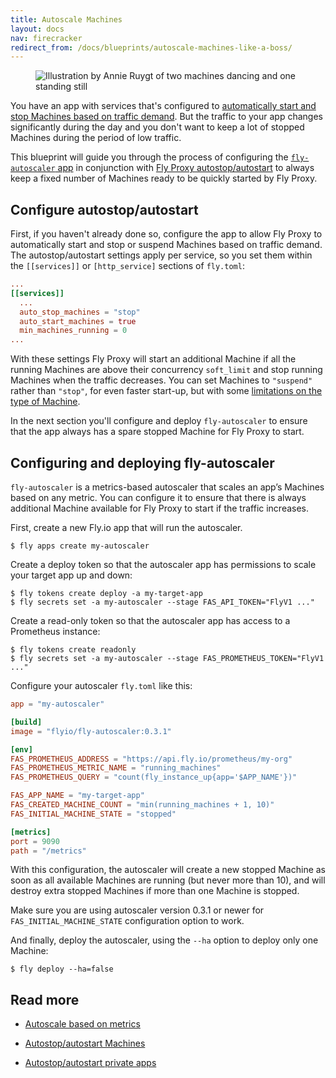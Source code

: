 ```yaml
---
title: Autoscale Machines
layout: docs
nav: firecracker
redirect_from: /docs/blueprints/autoscale-machines-like-a-boss/
---
```


<figure class="flex justify-center">
  <img src="/static/images/autoscale-machines.png" alt="Illustration by Annie Ruygt of two machines dancing and one standing still" class="w-full max-w-lg mx-auto">
</figure>

You have an app with services that's configured to [automatically start
and stop Machines based on traffic demand]((/docs/launch/autostop-autostart/)). But the traffic to your app changes
significantly during the day and you don't want to keep a lot of stopped
Machines during the period of low traffic.

This blueprint will guide you through the process of configuring the
[`fly-autoscaler` app](/docs/launch/autoscale-by-metric/) in conjunction with 
[Fly Proxy autostop/autostart](/docs/launch/autostop-autostart/) to 
always keep a fixed number of Machines ready to be quickly started 
by Fly Proxy.

## Configure autostop/autostart

First, if you haven't already done so, configure the app to allow Fly Proxy to automatically start and
stop or suspend Machines based on traffic demand. The autostop/autostart settings apply
per service, so you set them within the `[[services]]` or `[http_service]`
sections of `fly.toml`:

```toml
...
[[services]]
  ...
  auto_stop_machines = "stop"
  auto_start_machines = true
  min_machines_running = 0
...
```

With these settings Fly Proxy will start an additional Machine if all the
running Machines are above their concurrency `soft_limit` and stop running
Machines when the traffic decreases. You can set Machines to `"suspend"` rather than
`"stop"`, for even faster start-up, but with some [limitations on the type of Machine](https://community.fly.io/t/new-feature-in-preview-suspend-resume-for-machines/20672#current-limitations-and-caveats-8).

In the next section you'll configure
and deploy `fly-autoscaler` to ensure that the app always has a spare stopped
Machine for Fly Proxy to start.

## Configuring and deploying fly-autoscaler

`fly-autoscaler` is a metrics-based autoscaler that scales an app’s Machines
based on any metric. You can configure it to ensure that there is always
additional Machine available for Fly Proxy to start if the traffic increases.

First, create a new Fly.io app that will run the autoscaler.

```
$ fly apps create my-autoscaler
```

Create a deploy token so that the autoscaler app has permissions to scale your
target app up and down:

```
$ fly tokens create deploy -a my-target-app
$ fly secrets set -a my-autoscaler --stage FAS_API_TOKEN="FlyV1 ..."
```

Create a read-only token so that the autoscaler app has access to a Prometheus instance:

```
$ fly tokens create readonly
$ fly secrets set -a my-autoscaler --stage FAS_PROMETHEUS_TOKEN="FlyV1 ..."
```

Configure your autoscaler `fly.toml` like this:

```toml
app = "my-autoscaler"

[build]
image = "flyio/fly-autoscaler:0.3.1"

[env]
FAS_PROMETHEUS_ADDRESS = "https://api.fly.io/prometheus/my-org"
FAS_PROMETHEUS_METRIC_NAME = "running_machines"
FAS_PROMETHEUS_QUERY = "count(fly_instance_up{app='$APP_NAME'})"

FAS_APP_NAME = "my-target-app"
FAS_CREATED_MACHINE_COUNT = "min(running_machines + 1, 10)"
FAS_INITIAL_MACHINE_STATE = "stopped"

[metrics]
port = 9090
path = "/metrics"
```

With this configuration, the autoscaler will create a new stopped Machine as
soon as all available Machines are running (but never more than 10), and will destroy extra stopped
Machines if more than one Machine is stopped.

Make sure you are using autoscaler version 0.3.1 or newer for
`FAS_INITIAL_MACHINE_STATE` configuration option to work.

And finally, deploy the autoscaler, using the `--ha` option to deploy only one Machine:

```
$ fly deploy --ha=false
```

## Read more

- [Autoscale based on metrics](/docs/launch/autoscale-by-metric/)

- [Autostop/autostart Machines](/docs/launch/autostop-autostart/)

- [Autostop/autostart private apps](/docs/blueprints/autostart-internal-apps/)
